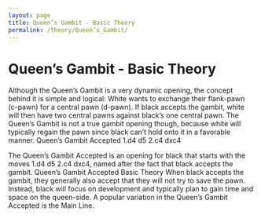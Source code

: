 ```yaml
---
layout: page
title: Queen’s Gambit - Basic Theory
permalink: /theory/Queen’s_Gambit/
---
```


# Queen’s Gambit - Basic Theory

Although the Queen’s Gambit is a very dynamic opening, the concept behind it is simple and logical: White wants to exchange their flank-pawn (c-pawn) for a central pawn (d-pawn). If black accepts the gambit, white will then have two central pawns against black’s one central pawn. The Queen’s Gambit is not a true gambit opening though, because white will typically regain the pawn since black can’t hold onto it in a favorable manner.
Queen’s Gambit Accepted
1.d4 d5 2.c4 dxc4

The Queen’s Gambit Accepted is an opening for black that starts with the moves 1.d4 d5 2.c4 dxc4, named after the fact that black accepts the gambit.
Queen’s Gambit Accepted Basic Theory
When black accepts the gambit, they generally also accept that they will not try to save the pawn. Instead, black will focus on development and typically plan to gain time and space on the queen-side.
A popular variation in the Queen’s Gambit Accepted is the Main Line.
